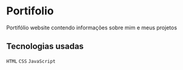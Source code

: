 # Portifolio
Portifólio website contendo informações sobre mim e meus projetos
## Tecnologias usadas
`HTML` `CSS` `JavaScript`